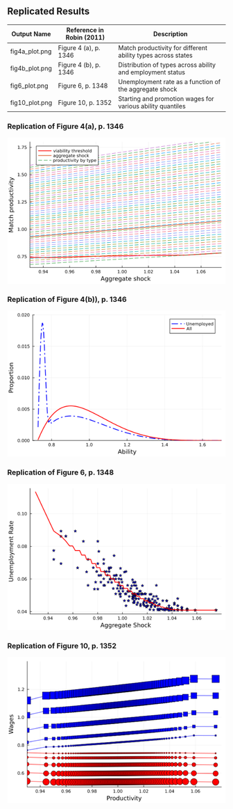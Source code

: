 ## Replicated Results

|Output Name|Reference in Robin (2011)|Description|
|---|---|---|
|fig4a_plot.png| Figure 4 (a), p. 1346| Match productivity for different ability types across states |
|fig4b_plot.png| Figure 4 (b), p. 1346| Distribution of types across ability and employment status|
|fig6_plot.png| Figure 6, p. 1348| Unemployment rate as a function of the aggregate shock|
|fig10_plot.png| Figure 10, p. 1352| Starting and promotion wages for various ability quantiles |


### Replication of Figure 4(a), p. 1346
![Replication of Figure 4(a), p. 1346](https://github.com/bo-js/Robin2011_RepPackage.jl/blob/main/figures/fig4a_plot.png?raw=true)


### Replication of Figure 4(b)), p. 1346
![Replication of Figure 4(b)), p. 1346](https://github.com/bo-js/Robin2011_RepPackage.jl/blob/main/figures/fig4b_plot.png?raw=true)


### Replication of Figure 6, p. 1348
![Replication of Figure 6, p. 1348](https://github.com/bo-js/Robin2011_RepPackage.jl/blob/main/figures/fig6_plot.png?raw=true)


### Replication of Figure 10, p. 1352
![Replication of Figure 10, p. 1352](https://github.com/bo-js/Robin2011_RepPackage.jl/blob/main/figures/fig10_plot.png?raw=true)